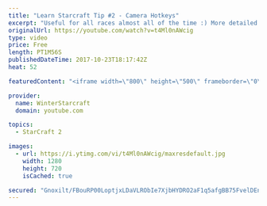 ```yaml
---
title: "Learn Starcraft Tip #2 - Camera Hotkeys"
excerpt: "Useful for all races almost all of the time :) More detailed guides/tutorials under the learn to play starcraft playlist."
originalUrl: https://youtube.com/watch?v=t4Ml0nAWcig
type: video
price: Free
length: PT1M56S
publishedDateTime: 2017-10-23T18:17:42Z
heat: 52

featuredContent: "<iframe width=\"800\" height=\"500\" frameborder=\"0\" src=\"https://www.youtube.com/embed/t4Ml0nAWcig\" allow=\"accelerometer; autoplay; encrypted-media; gyroscope; picture-in-picture\" allowfullscreen></iframe>"

provider:
  name: WinterStarcraft
  domain: youtube.com

topics:
  - StarCraft 2

images:
  - url: https://i.ytimg.com/vi/t4Ml0nAWcig/maxresdefault.jpg
    width: 1280
    height: 720
    isCached: true

secured: "Gnoxilt/FBouRP00LoptjxLDaVLRObIe7XjbHYDRO2aF1q5afgBB75FvelDEnYP1ss/0fN9SM7ASiinE/Ox4gWXn4s1JzHEiJ3D0JWEAE2JsZtVkRo1xLkmNB9iA89f+GnsOKWMUiBJ/KHUYHi8CAxECkmYDDc6EQYy8t2JwnxzUZbKMUIJxMzAcjRNr+hn8arOIIO8W3c4sUm50Uq7X7jfMeDUqeRdpvfIlzIY5EiDb9d14fMZDT3+pcPijnb5OIkfWYDa0+rpZlLdPgEc6BjgxD16oyBX/Hmne94BZqYSNwKYp8DpJETASBQKciKhA94Xw5eUAcXBeKtG/uO3iY0zi93iZhN+Ij2zRONnR0fo63OJ3q+l/XTN8Zgld3cVNGV7p9fRZNZ+tpnBspBCsCAxMiZopn1itEQbL7SuZRDU=;eb1ZJLGHNLaHGvtMyyHeXQ=="
---
```


